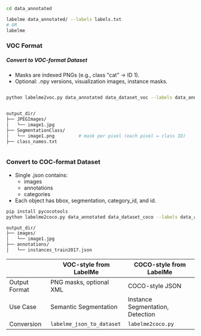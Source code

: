 ```bash
cd data_annotated

labelme data_annotated/ --labels labels.txt
# OR
labelme
```


### VOC Format 





##### Convert to VOC-format Dataset
- Masks are indexed PNGs (e.g., class "cat" → ID 1).
- Optional: .npy versions, visualization images, instance masks.
```bash

python labelme2voc.py data_annotated data_dataset_voc --labels data_annotated/labels.txt


output_dir/
├── JPEGImages/
│   └── image1.jpg
├── SegmentationClass/
│   └── image1.png         # mask per pixel (each pixel = class ID)
├── class_names.txt



```
### Convert to COC-format Dataset
- Single .json contains:
    - images
    - annotations
    - categories
- Each object has bbox, segmentation, category_id, and id.

```bash
pip install pycocotools
python labelme2coco.py data_annotated data_dataset_coco --labels data_annotated/labels.txt

output_dir/
├── images/
│   └── image1.jpg
├── annotations/
│   └── instances_train2017.json

```





|               | VOC-style from LabelMe    | COCO-style from LabelMe          |
| ------------- | ------------------------- | -------------------------------- |
| Output Format | PNG masks, optional XML   | COCO-style JSON                  |
| Use Case      | Semantic Segmentation     | Instance Segmentation, Detection |
| Conversion    | `labelme_json_to_dataset` | `labelme2coco.py`                |
